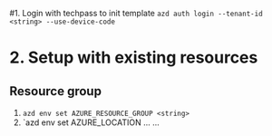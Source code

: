 #1. Login with techpass to init template
`azd auth login --tenant-id <string> --use-device-code`

# 2. Setup with existing resources 
## Resource group
1. `azd env set AZURE_RESOURCE_GROUP <string>`
2. `azd env set AZURE_LOCATION <string>
...
...
